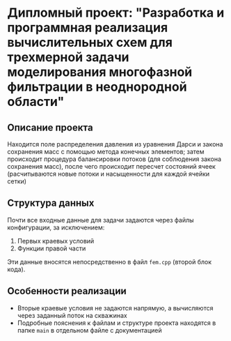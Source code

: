 # Дипломный проект: "Разработка и программная реализация вычислительных схем для трехмерной задачи моделирования многофазной фильтрации в неоднородной области"

## Описание проекта
Находится поле распределения давления из уравнения Дарси и закона сохранения масс с помощью метода конечных элементов; затем происходит процедура балансировки потоков (для соблюдения закона сохранения масс), после чего происходит пересчет состояний ячеек (расчитываются новые потоки и насыщенности для каждой ячейки сетки)

## Структура данных
Почти все входные данные для задачи задаются через файлы конфигурации, за исключением:
1. Первых краевых условий
2. Функции правой части

Эти данные вносятся непосредственно в файл `fem.cpp` (второй блок кода).

## Особенности реализации
- Вторые краевые условия не задаются напрямую, а вычисляются через заданный поток на скважинах
- Подробные пояснения к файлам и структуре проекта находятся в папке `main` в отдельном файле с документацией
